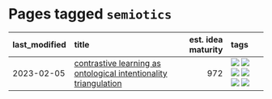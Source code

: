 # Pages tagged `semiotics`

|last_modified|title|est. idea maturity|tags
|:---|:---|---:|:---|
|2023-02-05|[contrastive learning as ontological intentionality triangulation](../contrastive_learning_as_ontological_intentionality_triangulation.md)|972|[![](https://img.shields.io/badge/tag-meta-112e27)](../tags/meta.md) [![](https://img.shields.io/badge/tag-philosophy-12f6d5)](../tags/philosophy.md) [![](https://img.shields.io/badge/tag-semiotics-48fb29)](../tags/semiotics.md) [![](https://img.shields.io/badge/tag-synesthesia-4db4d2)](../tags/synesthesia.md) [![](https://img.shields.io/badge/tag-theory-12eec5)](../tags/theory.md) [![](https://img.shields.io/badge/tag-wip-4bcfd8)](../tags/wip.md)|